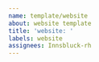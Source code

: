 ```yaml
---
name: template/website
about: website template
title: 'website: '
labels: website
assignees: Innsbluck-rh
---
```

